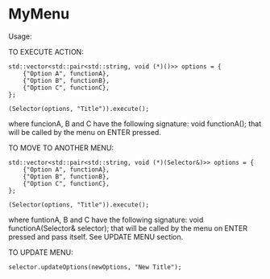 # MyMenu

Usage:

TO EXECUTE ACTION:

	std::vector<std::pair<std::string, void (*)()>> options = {
		{"Option A", functionA},
		{"Option B", functionB},
		{"Option C", functionC},
  	};

	(Selector(options, "Title")).execute();

  where funcionA, B and C have the following signature:
    void functionA();
  that will be called by the menu on ENTER pressed.

TO MOVE TO ANOTHER MENU:
  
	std::vector<std::pair<std::string, void (*)(Selector&)>> options = {
		{"Option A", functionA},
		{"Option B", functionB},
		{"Option C", functionC},
	};

	(Selector(options, "Title")).execute();
  
  where funtionA, B and C have the following signature:
    void functionA(Selector& selector);
  that will be called by the menu on ENTER pressed and pass itself.
  See UPDATE MENU section.

TO UPDATE MENU:
	
	selector.updateOptions(newOptions, "New Title");
